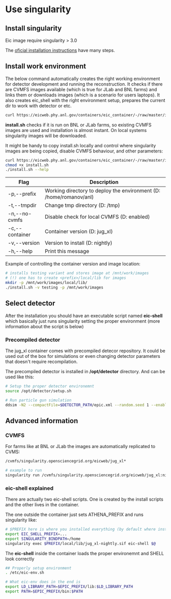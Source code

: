 # Use singularity


## Install singularity


Eic image require singularity \> 3.0

The [oficial installation instructions](https://docs.sylabs.io/guides/latest/user-guide/quick_start.html#quick-installation-steps) have many steps.

## Install work environment

The below command automatically creates the right working environment
for detector development and running the reconstruction. It checks if
there are CVMFS images available (which is true for JLab and BNL farms)
and links them or downloads images (which is a scenario for users
laptops). It also creates eic\_shell with the right environment setup,
prepares the current dir to work with detector or etc.

```bash
curl https://eicweb.phy.anl.gov/containers/eic_container/-/raw/master/install.sh | bash
```

**install.sh** checks if it is run on BNL or JLab farms, so existing
CVMFS images are used and installation is almost instant. On local
systems singularity images will be downloaded.

It might be handy to copy install.sh locally and control where
singularity images are being copied, disable CVMFS behaviour, and other
parameters:

```bash
curl https://eicweb.phy.anl.gov/containers/eic_container/-/raw/master/install.sh
chmod +x install.sh
./install.sh --help
```

| Flag            | Description                                                        |
|-----------------|--------------------------------------------------------------------|
| -p,\--prefix    | Working directory to deploy the environment (D: /home/romanov/anl) |
| -t,\--tmpdir    | Change tmp directory (D: /tmp)                                     |
| -n,\--no-cvmfs  | Disable check for local CVMFS (D: enabled)                         |
| -c,\--container | Container version (D: jug\_xl)                                     |
| -v,\--version   | Version to install (D: nightly)                                    |
| -h,\--help      | Print this message                                                 |

Example of controlling the container version and image location:

```bash
# installs testing variant and stores image at /mnt/work/images
# (!) one has to create <prefix>/local/lib for images
mkdir -p /mnt/work/images/local/lib/
./install.sh -v testing -p /mnt/work/images
```

## Select detector

After the installation you should have an executable script named
**eic-shell** which basically just runs singularity setting the proper
environment (more information about the script is below)

### Precompiled detector

The jug\_xl container comes with precompiled detecor repository. It
could be used out of the box for simulations or even changing detector
parameters that doesn\'t require recompilation.

The precompiled detector is installed in **/opt/detector** directory.
And can be used like this:

```bash
# Setup the proper detector environemnt
source /opt/detector/setup.sh

# Run particle gun simulation
ddsim -N2 --compactFile=$DETECTOR_PATH/epic.xml --random.seed 1 --enableGun --gun.energy 2*GeV --gun.thetaMin 0*deg --gun.thetaMax 90*deg --gun.distribution uniform --outputFile ~/test.root
```


## Advanced information


### CVMFS

For farms like at BNL or JLab the images are automatically replicated to
CVMS:

```bash
/cvmfs/singularity.opensciencegrid.org/eicweb/jug_xl*

# example to run
singularity run /cvmfs/singularity.opensciencegrid.org/eicweb/jug_xl:nightly
```

### eic-shell explained

There are actually two eic-shell scripts. One is created by the install
scripts and the other lives in the container.

The one outside the container just sets ATHENA\_PREFIX and runs
singularity like:

```bash
# $PREFIX here is where you installed everything (by default where install.sh executed)
export EIC_SHELL_PREFIX=...
export SINGULARITY_BINDPATH=/home
singularity exec $PREFIX/local/lib/jug_xl-nightly.sif eic-shell $@
```

The **eic-shell** inside the container loads the proper environemnt and
SHELL look correctly

```bash
## Properly setup environment
. /etc/eic-env.sh

# What eic-env does in the end is
export LD_LIBRARY_PATH=$EPIC_PREFIX/lib:$LD_LIBRARY_PATH
export PATH=$EPIC_PREFIX/bin:$PATH
```
